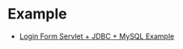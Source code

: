 # Example
   * [Login Form Servlet + JDBC + MySQL Example](https://www.javaguides.net/2020/01/login-form-servlet-jdbc-mysql-example.html)<br>
